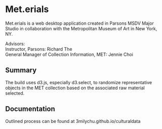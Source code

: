 # Met.erials

Met.erials is a web desktop application created in Parsons MSDV Major Studio in collaboration with the Metropolitan Museum of Art in New York, NY.

Advisors:<br>
Instructor, Parsons: Richard The<br>
General Manager of Collection Information, MET: Jennie Choi<br>

## Summary

The build uses d3.js, especially d3.select, to randomize representative objects in the MET collection based on the associated raw material selected. 

## Documentation

Outlined process can be found at 3milychu.github.io/culturaldata
